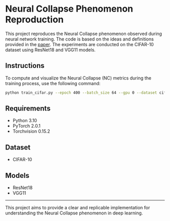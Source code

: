 # Neural Collapse Phenomenon Reproduction

This project reproduces the Neural Collapse phenomenon observed during neural network training. The code is based on the ideas and definitions provided in the [paper](https://arxiv.org/pdf/2311.07444). The experiments are conducted on the CIFAR-10 dataset using ResNet18 and VGG11 models.

## Instructions

To compute and visualize the Neural Collapse (NC) metrics during the training process, use the following command:

```bash
python train_cifar.py --epoch 400 --batch_size 64 --gpu 0 --dataset cifar --lr 0.001 --model resnet18
```
## Requirements
* Python 3.10  
* PyTorch 2.0.1  
* Torchvision 0.15.2  

## Dataset
* CIFAR-10
## Models
* ResNet18  
* VGG11
***
This project aims to provide a clear and replicable implementation for understanding the Neural Collapse phenomenon in deep learning.